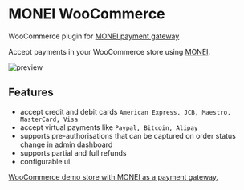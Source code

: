 # MONEI WooCommerce
WooCommerce plugin for [MONEI payment gateway](https://monei.net/)

Accept payments in your WooCommerce store using [MONEI](https://monei.net/).

![preview](https://cl.ly/343Z3R1U3g18/Screen%20Shot%202018-01-29%20at%2013.51.39.png)

## Features
 - accept credit and debit cards `American Express, JCB, Maestro, MasterCard, Visa`
 - accept virtual payments like `Paypal, Bitcoin, Alipay`
 - supports pre-authorisations that can be captured on order status change in admin dashboard
 - supports partial and full refunds
 - configurable ui

[WooCommerce demo store with MONEI as a payment gateway.](http://woocommerce.demo-monei.com/)
